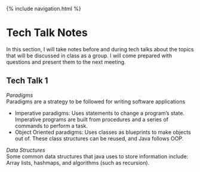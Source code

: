 {% include navigation.html %}

# Tech Talk Notes
In this section, I will take notes before and during tech talks about the topics that will be discussed in class as a group. I will come prepared with questions and present them to the next meeting.


## Tech Talk 1

*Paradigms*\
Paradigms are a strategy to be followed for writing software applications
- Imperative paradigms: Uses statements to change a program’s state. Imperative programs are built from procedures and a series of commands to perform a task.
- Object Oriented paradigms: Uses classes as blueprints to make objects out of. These class structures can be reused, and Java follows OOP.

*Data Structures*\
Some common data structures that java uses to store information include: Array lists, hashmaps, and algorithms (such as recursion).
